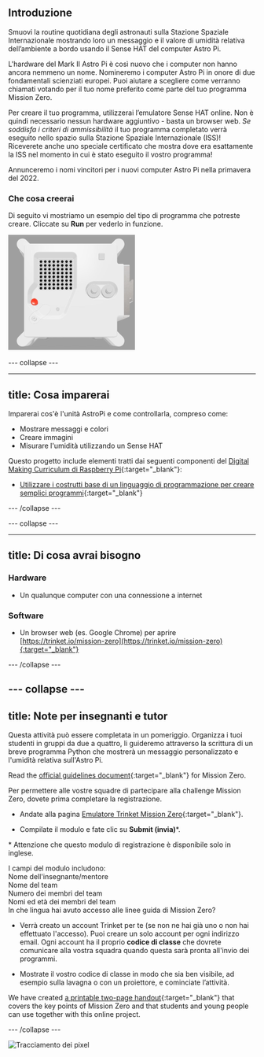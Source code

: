 ## Introduzione

Smuovi la routine quotidiana degli astronauti sulla Stazione Spaziale Internazionale mostrando loro un messaggio e il valore di umidità relativa dell’ambiente a bordo usando il Sense HAT del computer Astro Pi.

L'hardware del Mark II Astro Pi è così nuovo che i computer non hanno ancora nemmeno un nome. Nomineremo i computer Astro Pi in onore di due fondamentali scienziati europei. Puoi aiutare a scegliere come verranno chiamati votando per il tuo nome preferito come parte del tuo programma Mission Zero.

Per creare il tuo programma, utilizzerai l’emulatore Sense HAT online. Non è quindi necessario nessun hardware aggiuntivo - basta un browser web. *Se soddisfa i criteri di ammissibilità* il tuo programma completato verrà eseguito nello spazio sulla Stazione Spaziale Internazionale (ISS)! Riceverete anche uno speciale certificato che mostra dove era esattamente la ISS nel momento in cui è stato eseguito il vostro programma!

Annunceremo i nomi vincitori per i nuovi computer Astro Pi nella primavera del 2022.


### Che cosa creerai

Di seguito vi mostriamo un esempio del tipo di programma che potreste creare. Cliccate su **Run** per vederlo in funzione.

![L'emulatore HAT Sense Trinket esegue un programma di esempio che fa scorrere il valore dell'umidità sulla matrice di LED e mostra l'immagine di un pesce](images/M0_4.gif)


--- collapse ---



---
title: Cosa imparerai
---

Imparerai cos'è l'unità AstroPi e come controllarla, compreso come:
+ Mostrare messaggi e colori
+ Creare immagini
+ Misurare l'umidità utilizzando un Sense HAT

Questo progetto include elementi tratti dai seguenti componenti del [Digital Making Curriculum di Raspberry Pi](http://rpf.io/curriculum){:target="_blank"}:

+ [Utilizzare i costrutti base di un linguaggio di programmazione per creare semplici programmi](https://curriculum.raspberrypi.org/programming/creator/){:target="_blank"}

--- /collapse ---

--- collapse ---

---
title: Di cosa avrai bisogno
---

### Hardware

+ Un qualunque computer con una connessione a internet

### Software

+ Un browser web (es. Google Chrome) per aprire [https://trinket.io/mission-zero](https://trinket.io/mission-zero){:target="_blank"}

--- /collapse ---

--- collapse ---
---
title: Note per insegnanti e tutor
---


Questa attività può essere completata in un pomeriggio. Organizza i tuoi studenti in gruppi da due a quattro, li guideremo attraverso la scrittura di un breve programma Python che mostrerà un messaggio personalizzato e l'umidità relativa sull'Astro Pi.

Read the [official guidelines document](https://astro-pi.org/media/mission-zero-guidelines/Astro_Pi_Mission_Zero_Guidelines_2021_22-en.pdf){:target="_blank"} for Mission Zero.

Per permettere alle vostre squadre di partecipare alla challenge Mission Zero, dovete prima completare la registrazione.

+ Andate alla pagina [Emulatore Trinket Mission Zero](https://trinket.io/mission-zero){:target="_blank"}.

+ Compilate il modulo e fate clic su **Submit (invia)**\*.

\* Attenzione che questo modulo di registrazione è disponibile solo in inglese.

I campi del modulo includono:   
Nome dell'insegnante/mentore    
Nome del team   
Numero dei membri del team   
Nomi ed età dei membri del team   
In che lingua hai avuto accesso alle linee guida di Mission Zero?

+ Verrà creato un account Trinket per te (se non ne hai già uno o non hai effettuato l'accesso). Puoi creare un solo account per ogni indirizzo email. Ogni account ha il proprio **codice di classe** che dovrete comunicare alla vostra squadra quando questa sarà pronta all'invio dei programmi.

+ Mostrate il vostro codice di classe in modo che sia ben visibile, ad esempio sulla lavagna o con un proiettore, e cominciate l’attività.

 We have created [a printable two-page handout](http://rpf.io/mz-printout){:target="_blank"} that covers the key points of Mission Zero and that students and young people can use together with this online project.

--- /collapse ---

![Tracciamento dei pixel](https://code.org/api/hour/begin_raspberrypi_astropi.png)
